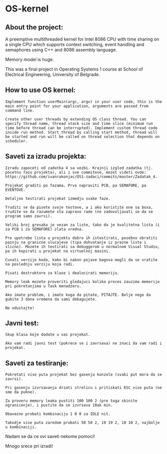 # OS-kernel

About the project:
-------------------

A preemptive multithreaded kernel for Intel 8086 CPU with time sharing on a single CPU which supports context switching, event handling and semaphores using C++ and 8086 assembly language.

Memory model is huge. 

This was a final project in Operating Systems 1 course at School of Electrical Engineering, University of Belgrade.


How to use OS kernel:
----------------------

    Implement function userMain(argc, argv) in your user code, this is the main entry point for your application, arguments are passed from command line.

    Create other user threads by extending OS class thread. You can specify thread name, thread stack size and time slice (minimum run time before thread can be interrupted). Implement custom thread code inside run method. Start thread by calling start method, thread will be started and run will be called on thread selection that depends on scheduler.

Saveti za izradu projekta:
----------------------------

	Izradu zapoceti od zadatka 4 sa vezbi. Krajnji izgled zadatka (tj. pocetnu fazu projekta), ali i sve commitove, mozet videti ovde: https://github.com/ivanrakonjac/OS1-zadaci/commits/master/Zadatak_4. 

	Projekat graditi po fazama. Prvo napraviti PCB, pa SEMAFORE, pa EVENTOVE.

	Detaljno testirati projekat izmedju svake faze.

	Truditi se da pisete svoje testove, a i ako koristite one sa boxa, trudite se da razumete sta zapravo rade (ne zadovoljavati se da se program samo zavrsi).

	Veliki broj gresaka je vezan za liste, tako da je kvalitetna lista (i za PCB i za SEMAFORE) zlata vredna.

	Pre upotrebe lista u projektu dobro ih istestirati, posebno obratiti paznju na granicne slucajeve (tipa dohvatanje iz prazne liste i slicno). Mozete ih testirati sa debuggerom u normalnom Visual Studiu, pa ih kopirati u projekat na virtuelnoj masini.

	Cuvati verzije koda, kako bi nakon pojave bagova mogli da se vratite na poslednju verziju koja radi.

	Pisati destruktore za klase i dealocirati memoriju.

	Memory leak mozete proveriti gledajuci koliko proces zauzima memorije pri pokretanjima u Task menadzeru.

	Ako imate problem, i imate koga da pitate, PITAJTE. Bolje nego da gubite 3 dana vremena da sami debagujete.

	Ne odustajte!


Javni test:
---------------

	Skup klasa koje dodate u vas projekat.
	
	Ako vam radi javni test (pokrece se i zavrsava) ne znaci da vam radi i projekat.

Saveti za testiranje:
------------------------

	Pokretati vise puta projekat bez gasenja konzole (svaki put mora da se zavrsi).

	Pri gasenju izvrsavanja drzati strelicu i pritiskati ESC vise puta (ne sme da pukne).

	Za proveru memory leaka pustiti 100 100 2 (pre toga skinite ogranicenje), i pustite da se izvrsava 10ak min.

	Obavezno probati kombinaciju 1 0 0 za IDLE nit.

	Takodje vise puta zaredom probati 50 50 2, 19 19 2, 10 10 2, najbolje u kombinaciji.


Nadam se da ce ovi saveti nekome pomoci!

Mnogo srece pri izradi!